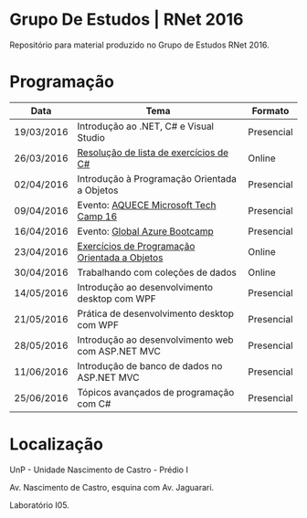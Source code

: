 # Grupo De Estudos | RNet 2016
Repositório para material produzido no Grupo de Estudos RNet 2016.

# Programação

| Data       | Tema                                                                             | Formato    |
| ---------- | -------------------------------------------------------------------------------- | ---------- |
| 19/03/2016 | Introdução ao .NET, C# e Visual Studio                                           | Presencial |
| 26/03/2016 | [Resolução de lista de exercícios de C#](https://youtu.be/Y_i4CD3Ghe8)           | Online     |
| 02/04/2016 | Introdução à Programação Orientada a Objetos                                     | Presencial |
| 09/04/2016 | Evento: [AQUECE Microsoft Tech Camp 16](https://ctmsrn.com/Home/Event/Details/2) | Presencial |
| 16/04/2016 | Evento: [Global Azure Bootcamp](https://ctmsrn.com/Home/Event/Details/3)         | Presencial | 
| 23/04/2016 | [Exercícios de Programação Orientada a Objetos](https://youtu.be/KHg3gRn1G_c)    | Online     |
| 30/04/2016 | Trabalhando com coleções de dados                                                | Online     |
| 14/05/2016 | Introdução ao desenvolvimento desktop com WPF                                    | Presencial |
| 21/05/2016 | Prática de desenvolvimento desktop com WPF                                       | Presencial |
| 28/05/2016 | Introdução ao desenvolvimento web com ASP.NET MVC                                | Presencial |
| 11/06/2016 | Introdução de banco de dados no ASP.NET MVC                                      | Presencial |
| 25/06/2016 | Tópicos avançados de programação com C#                                          | Presencial |

# Localização

UnP - Unidade Nascimento de Castro - Prédio I

Av. Nascimento de Castro, esquina com Av. Jaguarari.

Laboratório I05.